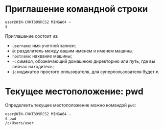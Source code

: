 # Приглашение командной строки

```bash
user@WIN-CVKT899RCS2 MINGW64 ~
$
```
Приглашение состоит из:  
- `username`: имя учетной записи;  
- `@`: разделитель между вашим именем и именем машины;  
- `hostname`: нахвание машины;  
- `~`: символ, обозначающий домашнюю директорию или путь, где вы сейчас находитесь;  
- `$`: индикатор простого опльзователя, для суперпользователя будет `#`.

# Текущее местоположение: pwd
Определеить текущее местоположение можно командой `pwd`:
```bash
user@WIN-CVKT899RCS2 MINGW64 ~
$ pwd
/c/Users/user
```

